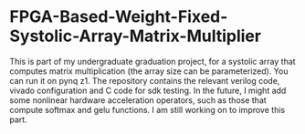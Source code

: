 # FPGA-Based-Weight-Fixed-Systolic-Array-Matrix-Multiplier
This is part of my undergraduate graduation project, for a systolic array that computes matrix multiplication (the array size can be parameterized). You can run it on pynq z1. The repository contains the relevant verilog code, vivado configuration and C code for sdk testing.
In the future, I might add some nonlinear hardware acceleration operators, such as those that compute softmax and gelu functions. I am still working on to improve this part.
